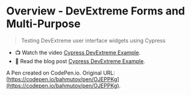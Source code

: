 # Overview - DevExtreme Forms and Multi-Purpose

> Testing DevExtreme user interface widgets using Cypress

- 📺 Watch the video [Cypress DevExtreme Example](https://youtu.be/vxDjcT63mJI).
- 📝 Read the blog post [Cypress DevExtreme Example](https://glebbahmutov.com/blog/cypress-devextreme-example/).

A Pen created on CodePen.io. Original URL: [https://codepen.io/bahmutov/pen/OJEPPKg](https://codepen.io/bahmutov/pen/OJEPPKg).
